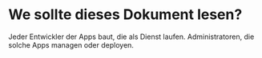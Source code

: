 We sollte dieses Dokument lesen?
==============================

Jeder Entwickler der Apps baut, die als Dienst laufen. Administratoren, die solche Apps managen oder deployen.
